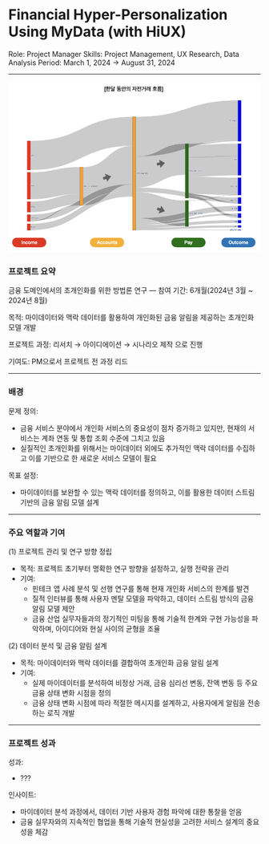 # Financial Hyper-Personalization Using MyData (with HiUX)

Role: Project Manager
Skills: Project Management, UX Research, Data Analysis
Period: March 1, 2024 → August 31, 2024

---

![MyData 프로젝트 이미지](/images/mydata.png)

### 프로젝트 요약

금융 도메인에서의 초개인화를 위한 방법론 연구 — 참여 기간: 6개월(2024년 3월 ~ 2024년 8월)

목적: 마이데이터와 맥락 데이터를 활용하여 개인화된 금융 알림을 제공하는 초개인화 모델 개발

프로젝트 과정: 리서치 → 아이디에이션 → 시나리오 제작 으로 진행

기여도: PM으로서 프로젝트 전 과정 리드

---

### 배경

문제 정의:

- 금융 서비스 분야에서 개인화 서비스의 중요성이 점차 증가하고 있지만, 현재의 서비스는 계좌 연동 및 통합 조회 수준에 그치고 있음
- 실질적인 초개인화를 위해서는 마이데이터 외에도 추가적인 맥락 데이터를 수집하고 이를 기반으로 한 새로운 서비스 모델이 필요

목표 설정:

- 마이데이터를 보완할 수 있는 맥락 데이터를 정의하고, 이를 활용한 데이터 스트림 기반의 금융 알림 모델 설계

---

### 주요 역할과 기여

(1) 프로젝트 관리 및 연구 방향 정립

- 목적: 프로젝트 초기부터 명확한 연구 방향을 설정하고, 실행 전략을 관리
- 기여:
    - 핀테크 앱 사례 분석 및 선행 연구를 통해 현재 개인화 서비스의 한계를 발견
    - 질적 인터뷰를 통해 사용자 멘탈 모델을 파악하고, 데이터 스트림 방식의 금융 알림 모델 제안
    - 금융 산업 실무자들과의 정기적인 미팅을 통해 기술적 한계와 구현 가능성을 파악하며, 아이디어와 현실 사이의 균형을 조율

(2) 데이터 분석 및 금융 알림 설계

- 목적: 마이데이터와 맥락 데이터를 결합하여 초개인화 금융 알림 설계
- 기여:
    - 실제 마이데이터를 분석하여 비정상 거래, 금융 심리선 변동, 잔액 변동 등 주요 금융 상태 변화 시점을 정의
    - 금융 상태 변화 시점에 따라 적절한 메시지를 설계하고, 사용자에게 알림을 전송하는 로직 개발

---

### 프로젝트 성과

성과:

- ???

인사이트:

- 마이데이터 분석 과정에서, 데이터 기반 사용자 경험 파악에 대한 통찰을 얻음
- 금융 실무자와의 지속적인 협업을 통해 기술적 현실성을 고려한 서비스 설계의 중요성을 체감